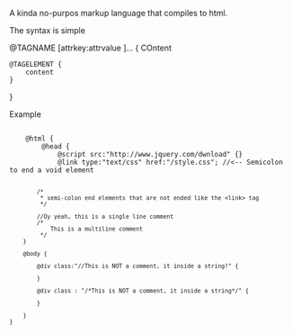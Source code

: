 A kinda no-purpos markup language that compiles to html.

The syntax is simple


@TAGNAME [attrkey:attrvalue ]... {
	COntent
	
	@TAGELEMENT {
		content
	}
}


Example

<code>
	@html {
		@head {
			@script src:"http://www.jquery.com/dwnload" {}
			@link type:"text/css" href:"/style.css"; //<-- Semicolon to end a void element
			
			/*
			 * semi-colon end elements that are not ended like the <link> tag
			 */
			
			//Oy yeah, this is a single line comment
			/*
			 	This is a multiline comment
			 */
		}
		
		@body {
			
			@div class:"//This is NOT a comment, it inside a string!" {
				
			}
			
			@div class : "/*This is NOT a comment, it inside a string*/" {
				
			}
		
		}
	}
</code>
